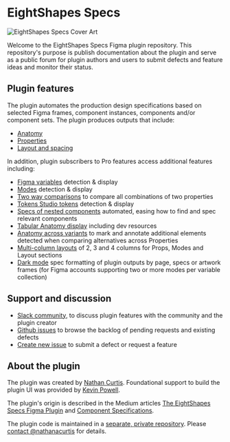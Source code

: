 # EightShapes Specs

![EightShapes Specs Cover Art](https://github.com/EightShapes/specs-plugin/assets/1165904/f66d12ad-5c46-45cc-9f49-7c398feba7cf)

Welcome to the EightShapes Specs Figma plugin repository. This repository's purpose is publish documentation about the plugin and serve as a public forum for plugin authors and users to submit defects and feature ideas and monitor their status.

## Plugin features

The plugin automates the production design specifications based on selected Figma frames, component instances, components and/or component sets. The plugin produces outputs that include:

* [Anatomy](docs/anatomy.md)
* [Properties](docs/properties.md)
* [Layout and spacing](docs/layoutandspacing.md)

In addition, plugin subscribers to Pro features access additional features including:

* [Figma variables](docs/pro-features/figma-variables.md) detection & display
* [Modes](docs/pro-features/modes.md) detection & display
* [Two way comparisons](docs/pro-features/two-way.md) to compare all combinations of two properties
* [Tokens Studio tokens](docs/pro-features/tokens_studio.md) detection & display
* [Specs of nested components](docs/pro-features/spec-nested-components.md) automated, easing how to find and spec relevant components
* [Tabular Anatomy display](https://github.com/EightShapes/specs-plugin/blob/main/docs/pro-features/anatomy-format.md) including dev resources
* [Anatomy across variants](https://github.com/EightShapes/specs-plugin/blob/main/docs/pro-features/anatomy-across-variants.md) to mark and annotate additional elements detected when comparing alternatives across Properties
* [Multi-column layouts](https://github.com/EightShapes/specs-plugin/blob/main/docs/pro-features/layout-columns.md) of 2, 3 and 4 columns for Props, Modes and Layout sections
* [Dark mode](docs/pro-features/dark-mode.md) spec formatting of plugin outputs by page, specs or artwork frames (for Figma accounts supporting two or more modes per variable collection)

## Support and discussion

* [Slack community](https://join.slack.com/t/eightshapes-specs/shared_invite/zt-1w4k19pj7-viPHKW8045zak64u~lH4yA), to discuss plugin features with the community and the plugin creator
* [Github issues](https://github.com/EightShapes/specs-plugin/issues) to browse the backlog of pending requests and existing defects
* [Create new issue](https://github.com/EightShapes/specs-plugin-feedback/issues/new/choose) to submit a defect or request a feature

## About the plugin

The plugin was created by [Nathan Curtis](https://twitter.com/nathanacurtis). Foundational support to build the plugin UI was provided by [Kevin Powell](https://twitter.com/kevinmpowell).

The plugin's origin is described in the Medium articles [The EightShapes Specs Figma Plugin](https://medium.com/eightshapes-llc/the-eightshapes-specs-figma-plugin-2892f21adc96) and [Component Specifications](https://medium.com/eightshapes-llc/component-specifications-1492ca4c94c).

The plugin code is maintained in a [separate, private repository](https://github.com/EightShapes/esds-specs). Please [contact @nathanacurtis](https://github.com/nathanacurtis) for details.
